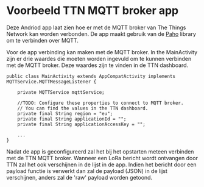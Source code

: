 # Voorbeeld TTN MQTT broker app

Deze Andriod app laat zien hoe er met de MQTT broker van The Things Network kan worden verbonden.
De app maakt gebruik van de [Paho](http://www.eclipse.org/paho/clients/android/) library om te verbinden over MQTT.

Voor de app verbinding kan maken met de MQTT broker. 
In the MainActivity zijn er drie waardes die moeten worden ingevuld om te kunnen verbinden met de MQTT broker. 
Deze waardes zijn te vinden in de TTN dashboard.

```
public class MainActivity extends AppCompatActivity implements MQTTService.MQTTMessageListener {

    private MQTTService mqttService;

    //TODO: Configure these properties to connect to MQTT broker.
    // You can find the values in the TTN dashboard.
    private final String region = "eu";
    private final String applicationId = "";
    private final String applicationAccessKey = "";

    ...
}
```

Nadat de app is geconfigureerd zal het bij het opstarten meteen verbinden met de TTN MQTT broker.
Wanneer een LoRa bericht wordt ontvangen door TTN zal het ook verschijnen in de lijst in de app.
Indien het bericht door een payload functie is verwerkt dan zal de payload (JSON) in de lijst verschijnen,
anders zal de 'raw' payload worden getoond.
